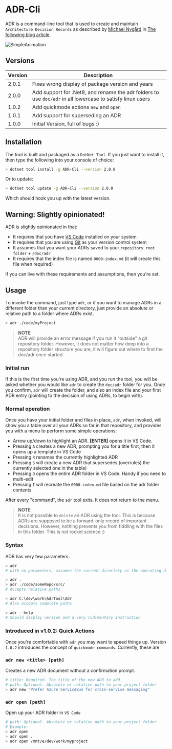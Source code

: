 # ADR-Cli

ADR is a command-line tool that is used to create and maintain `Architecture Decision Records` as described by [Michael Nygård](https://cognitect.com/authors/MichaelNygard.html) in [The following blog article](https://cognitect.com/blog/2011/11/15/documenting-architecture-decisions).

![SimpleAnimation](docs/images/adrTool.gif)

## Versions

| Version | Description |
| ------- | ----------- |
| 2.0.1   | Fixes wrong display of package version and years |
| 2.0.0   | Add support for .Net8, and rename the adr folders to use `doc/adr` in all lowercase to satisfy linux users |
| 1.0.2   | Add quickmode actions `new` and `open` |
| 1.0.1   | Add support for superseding an ADR |
| 1.0.0   | Initial Version, full of bugs :) |


## Installation

The tool is built and packaged as a `DotNet Tool`. If you just want to install it, then type the following into your console of choice: 

```sh
> dotnet tool install -g ADR-Cli --version 2.0.0
```

Or to update:

```sh
> dotnet tool update -g ADR-Cli --version 2.0.0
```

Which should hook you up with the latest version. 

## Warning: Slightly opinionated!
ADR is slightly opinionated in that:
- It requires that you have [VS Code](https://code.visualstudio.com/) installed on your system
- It requires that you are using [Git](https://git-scm.com/) as your version control system
- It assumes that you want your ADRs saved to your `repository root folder` + `/doc/adr`
- It requires that the index file is named `0000-index.md` (it will create this file when required)

If you can live with these requirements and assumptions, then you're set. 

## Usage

To invoke the command, just type `adr`, or if you want to manage ADRs in a different folder than your current directory, just provide an absolute or relative path to a folder where ADRs exist.

```sh
> adr ./code/myProject
```

> **NOTE**<br />
> ADR will provide an error message if you run it "outside" a git repository folder. However, it does not matter how deep into a repository folder structure you are, it will figure out where to find the doc/adr once started. 

### Initial run
If this is the first time you're using ADR, and you run the tool, you will be asked whether you would like `adr` to create the `doc/adr` folder for you. Once you confirm, `adr` will create the folder, and also an index file and your first ADR entry (pointing to the decision of using ADRs, to begin with). 

### Normal operation

Once you have your initial folder and files in place, `adr`, when invoked, will show you a table over all your ADRs so far in that repository, and provides you with a menu to perform some simple operations: 
- Arrow up/down to highlight an ADR. **[ENTER]** opens it in VS Code.
- Pressing `A` creates a new ADR, prompting you for a title first, then it opens up a template in VS Code
- Pressing `R` renames the currently highlighted ADR
- Pressing `S` will create a new ADR that supersedes (overrules) the currently selected one in the table)
- Pressing `O` opens the entire ADR folder in VS Code. Handy if you need to multi-edit
- Pressing `I` will recreate the `0000-index.md` file based on the adr folder contents

After every "command", the `adr` tool exits. It does not return to the menu. 

> **NOTE** <br />
> It is not possible to `delete` an ADR using the tool. This is because ADRs are supposed to be a forward-only record of important decisions. However, nothing prevents you from fiddling with the files in this folder. This is not rocket science :)

### Syntax

ADR has very few parameters: 

```sh
> adr
# with no parameters, assumes the current directory as the operating directory

> adr .
> adr ./code/someRepo/src/
# Accepts relative paths

> adr C:\dev\work\AdrTool\Adr
# Also accepts complete paths

> adr --help
# Should display version and a very rudimentary instruction
```

### Introduced in v1.0.2: Quick Actions
Once you're comfortable with `adr` you may want to speed things up. Version `1.0.2` introduces the concept of `quickmode commands`. Currently, these are: 

### `adr new <title> [path]`
Creates a new ADR document without a confirmation prompt. 

```sh
# title: Required. The title of the new ADR to add
# path: Optional. Absolute or relative path to your project folder
> adr new "Prefer Azure ServiceBus for cross-service messaging"
```

### `adr open [path]`
Open up your ADR folder in `VS Code`

```sh
# path: Optional. Absolute or relative path to your project folder
# Example:
> adr open
> adr open .
> adr open /mnt/e/dev/work/myproject
```







